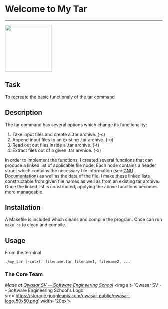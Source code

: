 # Welcome to My Tar
***

<p float="left">
<img src="https://cdn-icons-png.flaticon.com/512/29/29575.png" width="150"> 

</p>


## Task
To recreate the basic functionaly of the tar command

## Description
The tar command has several options which change its functionality:
1. Take input files and create a .tar archive. (-c)
2. Append input files to an existing .tar archive. (-u)
3. Read out out files inside a .tar archive. (-t)
4. Extract files out of a given .tar arvhice. (-x)

In order to implement the functions, I created several functions that can 
produce a linked list of applicable file node. Each node contains a header struct
which contains the necessary file information (see [GNU Documentation](https://www.gnu.org/software/tar/manual/html_node/Standard.html))
as well as the data of the file. I make these linked lists constructable from given file names as well as from an existing tar archive.
Once the linked list is constructed, applying the above functions becomes more manageable.



## Installation
A Makefile is included which cleans and compile the program. Once can run ```make re``` to clean and compile.

## Usage
From the terminal 
```
./my_tar [-cutxf] filename.tar filename1, filename2, ...
```

### The Core Team


<span><i>Made at <a href='https://qwasar.io'>Qwasar SV -- Software Engineering School</a></i></span>
<span><img alt='Qwasar SV -- Software Engineering School's Logo' src='https://storage.googleapis.com/qwasar-public/qwasar-logo_50x50.png' width='20px'></span>
